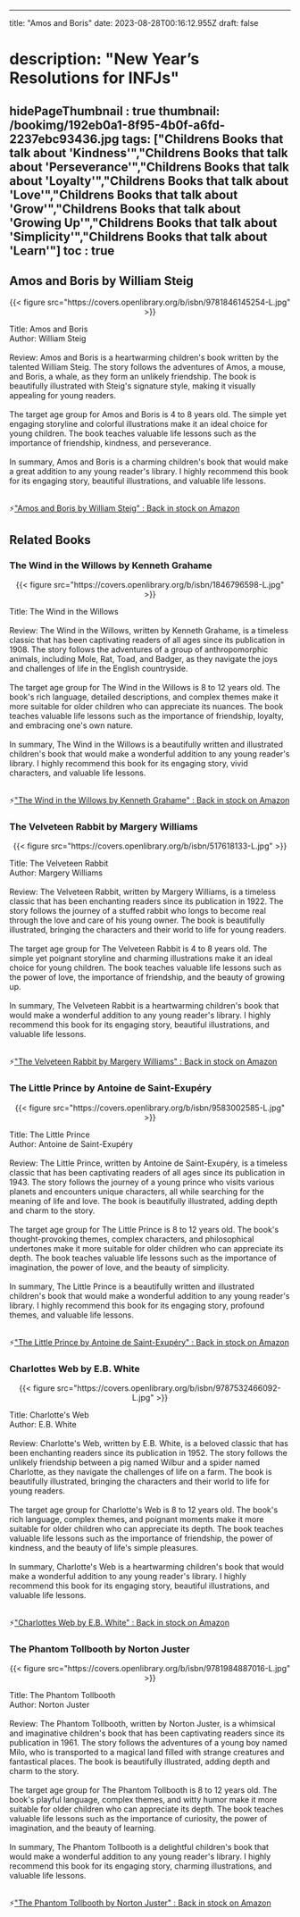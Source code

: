 
---
title: "Amos and Boris"
date: 2023-08-28T00:16:12.955Z
draft: false
# description: "New Year’s Resolutions for INFJs"
hidePageThumbnail : true
thumbnail: /bookimg/192eb0a1-8f95-4b0f-a6fd-2237ebc93436.jpg
tags: ["Childrens Books that talk about 'Kindness'","Childrens Books that talk about 'Perseverance'","Childrens Books that talk about 'Loyalty'","Childrens Books that talk about 'Love'","Childrens Books that talk about 'Grow'","Childrens Books that talk about 'Growing Up'","Childrens Books that talk about 'Simplicity'","Childrens Books that talk about 'Learn'"]
toc : true
---
## Amos and Boris by William Steig

<center>
{{< figure src="https://covers.openlibrary.org/b/isbn/9781846145254-L.jpg" >}}
</center>

Title: Amos and Boris</br>
Author: William Steig</br></br>
Review: Amos and Boris is a heartwarming children's book written by the talented William Steig. The story follows the adventures of Amos, a mouse, and Boris, a whale, as they form an unlikely friendship. The book is beautifully illustrated with Steig's signature style, making it visually appealing for young readers.</br></br>
The target age group for Amos and Boris is 4 to 8 years old. The simple yet engaging storyline and colorful illustrations make it an ideal choice for young children. The book teaches valuable life lessons such as the importance of friendship, kindness, and perseverance.</br></br>
In summary, Amos and Boris is a charming children's book that would make a great addition to any young reader's library. I highly recommend this book for its engaging story, beautiful illustrations, and valuable life lessons.</br></br>

<p>⚡<a id="aflink" href="https://www.amazon.com/gp/search?ie=UTF8&tag=klayu00-20&linkCode=ur2&linkId=6639bed89a8ad8dd2705e40644eb43d3&camp=1789&creative=9325&index=books&keywords=Amos and Boris by William Steig" class="one" target="_blank" title='"Amos and Boris by William Steig" : Back in stock on Amazon'>"Amos and Boris by William Steig" : Back in stock on Amazon</a></p>

## Related Books
### The Wind in the Willows by Kenneth Grahame
<center>
{{< figure src="https://covers.openlibrary.org/b/isbn/1846796598-L.jpg" >}}
</center>

Title: The Wind in the Willows</br></br>
Review: The Wind in the Willows, written by Kenneth Grahame, is a timeless classic that has been captivating readers of all ages since its publication in 1908. The story follows the adventures of a group of anthropomorphic animals, including Mole, Rat, Toad, and Badger, as they navigate the joys and challenges of life in the English countryside.</br></br>
The target age group for The Wind in the Willows is 8 to 12 years old. The book's rich language, detailed descriptions, and complex themes make it more suitable for older children who can appreciate its nuances. The book teaches valuable life lessons such as the importance of friendship, loyalty, and embracing one's own nature.</br></br>
In summary, The Wind in the Willows is a beautifully written and illustrated children's book that would make a wonderful addition to any young reader's library. I highly recommend this book for its engaging story, vivid characters, and valuable life lessons.</br></br>

<p>⚡<a id="aflink" href="https://www.amazon.com/gp/search?ie=UTF8&tag=klayu00-20&linkCode=ur2&linkId=6639bed89a8ad8dd2705e40644eb43d3&camp=1789&creative=9325&index=books&keywords=The Wind in the Willows by Kenneth Grahame" class="one" target="_blank" title='"The Wind in the Willows by Kenneth Grahame" : Back in stock on Amazon'>"The Wind in the Willows by Kenneth Grahame" : Back in stock on Amazon</a></p>

### The Velveteen Rabbit by Margery Williams
<center>
{{< figure src="https://covers.openlibrary.org/b/isbn/517618133-L.jpg" >}}
</center>

Title: The Velveteen Rabbit</br>
Author: Margery Williams</br></br>
Review: The Velveteen Rabbit, written by Margery Williams, is a timeless classic that has been enchanting readers since its publication in 1922. The story follows the journey of a stuffed rabbit who longs to become real through the love and care of his young owner. The book is beautifully illustrated, bringing the characters and their world to life for young readers.</br></br>
The target age group for The Velveteen Rabbit is 4 to 8 years old. The simple yet poignant storyline and charming illustrations make it an ideal choice for young children. The book teaches valuable life lessons such as the power of love, the importance of friendship, and the beauty of growing up.</br></br>
In summary, The Velveteen Rabbit is a heartwarming children's book that would make a wonderful addition to any young reader's library. I highly recommend this book for its engaging story, beautiful illustrations, and valuable life lessons.</br></br>

<p>⚡<a id="aflink" href="https://www.amazon.com/gp/search?ie=UTF8&tag=klayu00-20&linkCode=ur2&linkId=6639bed89a8ad8dd2705e40644eb43d3&camp=1789&creative=9325&index=books&keywords=The Velveteen Rabbit by Margery Williams" class="one" target="_blank" title='"The Velveteen Rabbit by Margery Williams" : Back in stock on Amazon'>"The Velveteen Rabbit by Margery Williams" : Back in stock on Amazon</a></p>

### The Little Prince by Antoine de Saint-Exupéry
<center>
{{< figure src="https://covers.openlibrary.org/b/isbn/9583002585-L.jpg" >}}
</center>

Title: The Little Prince</br>
Author: Antoine de Saint-Exupéry</br></br>
Review: The Little Prince, written by Antoine de Saint-Exupéry, is a timeless classic that has been captivating readers of all ages since its publication in 1943. The story follows the journey of a young prince who visits various planets and encounters unique characters, all while searching for the meaning of life and love. The book is beautifully illustrated, adding depth and charm to the story.</br></br>
The target age group for The Little Prince is 8 to 12 years old. The book's thought-provoking themes, complex characters, and philosophical undertones make it more suitable for older children who can appreciate its depth. The book teaches valuable life lessons such as the importance of imagination, the power of love, and the beauty of simplicity.</br></br>
In summary, The Little Prince is a beautifully written and illustrated children's book that would make a wonderful addition to any young reader's library. I highly recommend this book for its engaging story, profound themes, and valuable life lessons.</br></br>

<p>⚡<a id="aflink" href="https://www.amazon.com/gp/search?ie=UTF8&tag=klayu00-20&linkCode=ur2&linkId=6639bed89a8ad8dd2705e40644eb43d3&camp=1789&creative=9325&index=books&keywords=The Little Prince by Antoine de Saint-Exupéry" class="one" target="_blank" title='"The Little Prince by Antoine de Saint-Exupéry" : Back in stock on Amazon'>"The Little Prince by Antoine de Saint-Exupéry" : Back in stock on Amazon</a></p>

### Charlottes Web by E.B. White
<center>
{{< figure src="https://covers.openlibrary.org/b/isbn/9787532466092-L.jpg" >}}
</center>

Title: Charlotte's Web</br>
Author: E.B. White</br></br>
Review: Charlotte's Web, written by E.B. White, is a beloved classic that has been enchanting readers since its publication in 1952. The story follows the unlikely friendship between a pig named Wilbur and a spider named Charlotte, as they navigate the challenges of life on a farm. The book is beautifully illustrated, bringing the characters and their world to life for young readers.</br></br>
The target age group for Charlotte's Web is 8 to 12 years old. The book's rich language, complex themes, and poignant moments make it more suitable for older children who can appreciate its depth. The book teaches valuable life lessons such as the importance of friendship, the power of kindness, and the beauty of life's simple pleasures.</br></br>
In summary, Charlotte's Web is a heartwarming children's book that would make a wonderful addition to any young reader's library. I highly recommend this book for its engaging story, beautiful illustrations, and valuable life lessons.</br></br>

<p>⚡<a id="aflink" href="https://www.amazon.com/gp/search?ie=UTF8&tag=klayu00-20&linkCode=ur2&linkId=6639bed89a8ad8dd2705e40644eb43d3&camp=1789&creative=9325&index=books&keywords=Charlottes Web by E.B. White" class="one" target="_blank" title='"Charlottes Web by E.B. White" : Back in stock on Amazon'>"Charlottes Web by E.B. White" : Back in stock on Amazon</a></p>

### The Phantom Tollbooth by Norton Juster
<center>
{{< figure src="https://covers.openlibrary.org/b/isbn/9781984887016-L.jpg" >}}
</center>

Title: The Phantom Tollbooth</br>
Author: Norton Juster</br></br>
Review: The Phantom Tollbooth, written by Norton Juster, is a whimsical and imaginative children's book that has been captivating readers since its publication in 1961. The story follows the adventures of a young boy named Milo, who is transported to a magical land filled with strange creatures and fantastical places. The book is beautifully illustrated, adding depth and charm to the story.</br></br>
The target age group for The Phantom Tollbooth is 8 to 12 years old. The book's playful language, complex themes, and witty humor make it more suitable for older children who can appreciate its depth. The book teaches valuable life lessons such as the importance of curiosity, the power of imagination, and the beauty of learning.</br></br>
In summary, The Phantom Tollbooth is a delightful children's book that would make a wonderful addition to any young reader's library. I highly recommend this book for its engaging story, charming illustrations, and valuable life lessons.</br></br>

<p>⚡<a id="aflink" href="https://www.amazon.com/gp/search?ie=UTF8&tag=klayu00-20&linkCode=ur2&linkId=6639bed89a8ad8dd2705e40644eb43d3&camp=1789&creative=9325&index=books&keywords=The Phantom Tollbooth by Norton Juster" class="one" target="_blank" title='"The Phantom Tollbooth by Norton Juster" : Back in stock on Amazon'>"The Phantom Tollbooth by Norton Juster" : Back in stock on Amazon</a></p>
